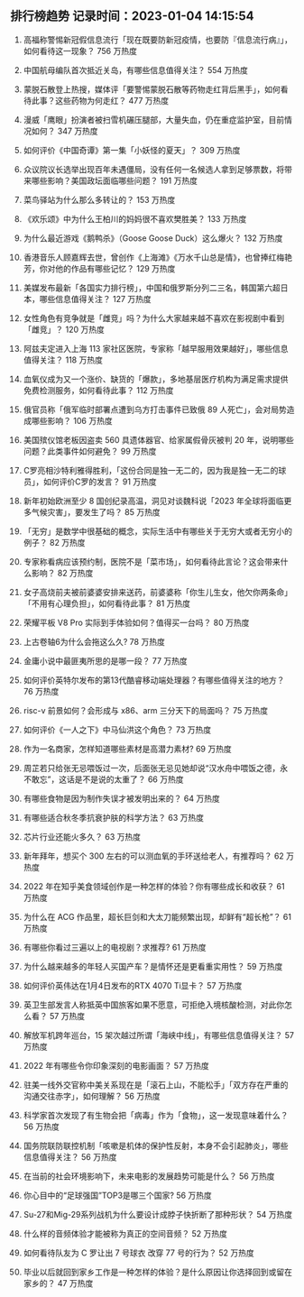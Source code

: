 
## 排行榜趋势 记录时间：2023-01-04 14:15:54
  
  1. 高福称警惕新冠假信息流行「现在既要防新冠疫情，也要防『信息流行病』」，如何看待这一现象？ 756 万热度
    
  2. 中国航母编队首次抵近关岛，有哪些信息值得关注？ 554 万热度
    
  3. 蒙脱石散登上热搜，媒体评「要警惕蒙脱石散等药物走红背后黑手」，如何看待此事？这些药物为何走红？ 477 万热度
    
  4. 漫威「鹰眼」扮演者被扫雪机碾压腿部，大量失血，仍在重症监护室，目前情况如何？ 347 万热度
    
  5. 如何评价《中国奇谭》第一集「小妖怪的夏天」？ 309 万热度
    
  6. 众议院议长选举出现百年未遇僵局，没有任何一名候选人拿到足够票数，将带来哪些影响？美国政坛面临哪些问题？ 191 万热度
    
  7. 菜鸟驿站为什么那么多转让的？ 153 万热度
    
  8. 《欢乐颂》中为什么王柏川的妈妈很不喜欢樊胜美？ 133 万热度
    
  9. 为什么最近游戏《鹅鸭杀》（Goose Goose Duck）这么爆火？ 132 万热度
    
  10. 香港音乐人顾嘉辉去世，曾创作《上海滩》《万水千山总是情》，也曾捧红梅艳芳，你对他的作品有哪些记忆？ 129 万热度
    
  11. 美媒发布最新「各国实力排行榜」，中国和俄罗斯分列二三名，韩国第六超日本，哪些信息值得关注？ 127 万热度
    
  12. 女性角色有竞争就是「雌竞」吗？为什么大家越来越不喜欢在影视剧中看到「雌竞」？ 120 万热度
    
  13. 阿兹夫定进入上海 113 家社区医院，专家称「越早服用效果越好」，哪些信息值得关注？ 118 万热度
    
  14. 血氧仪成为又一个涨价、缺货的「爆款」，多地基层医疗机构为满足需求提供免费检测服务，如何看待此事？ 112 万热度
    
  15. 俄官员称「俄军临时部署点遭到乌方打击事件已致俄 89 人死亡」，会对局势造成哪些影响？ 106 万热度
    
  16. 美国殡仪馆老板因盗卖 560 具遗体器官、给家属假骨灰被判 20 年，说明哪些问题？此类事件如何避免？ 99 万热度
    
  17. C罗亮相沙特利雅得胜利，「这份合同是独一无二的，因为我是独一无二的球员」，如何评价C罗的发言？ 91 万热度
    
  18. 新年初始欧洲至少 8 国创纪录高温，洞见对谈魏科说「2023 年全球将面临更多气候灾害」，要发生了吗？ 85 万热度
    
  19. 「无穷」是数学中很基础的概念，实际生活中有哪些关于无穷大或者无穷小的例子？ 82 万热度
    
  20. 专家称看病应该预约制，医院不是「菜市场」，如何看待此言论？这会带来什么影响？ 82 万热度
    
  21. 女子高烧前夫被前婆婆安排来送药，前婆婆称「你生儿生女，他欠你两条命」「不用有心理负担」，如何看待此事？ 81 万热度
    
  22. 荣耀平板 V8 Pro 实际到手体验如何？值得买一台吗？ 80 万热度
    
  23. 上古卷轴6为什么会拖这么久? 78 万热度
    
  24. 金庸小说中最匪夷所思的是哪一段？ 77 万热度
    
  25. 如何评价英特尔发布的第13代酷睿移动端处理器？有哪些值得关注的地方？ 76 万热度
    
  26. risc-v 前景如何？会形成与 x86、arm 三分天下的局面吗？ 75 万热度
    
  27. 如何评价《一人之下》中马仙洪这个角色？ 73 万热度
    
  28. 作为一名商家，怎样知道哪些素材是高潜力素材? 69 万热度
    
  29. 周芷若只给张无忌喂饭过一次，后面张无忌见她却说“汉水舟中喂饭之德，永不敢忘”，这话是不是说的太重了？ 66 万热度
    
  30. 有哪些食物是因为制作失误才被发明出来的？ 64 万热度
    
  31. 有哪些适合秋冬季抗衰护肤的科学方法？ 63 万热度
    
  32. 芯片行业还能火多久？ 63 万热度
    
  33. 新年拜年，想买个 300 左右的可以测血氧的手环送给老人，有推荐吗？ 62 万热度
    
  34. 2022 年在知乎美食领域创作是一种怎样的体验？你有哪些成长和收获？ 61 万热度
    
  35. 为什么在 ACG 作品里，超长巨剑和大太刀能频繁出现，却鲜有“超长枪”？ 61 万热度
    
  36. 有哪些你看过三遍以上的电视剧？求推荐? 61 万热度
    
  37. 为什么越来越多的年轻人买国产车？是情怀还是更看重实用性？ 59 万热度
    
  38. 如何评价英伟达在1月4日发布的RTX 4070 Ti显卡？ 57 万热度
    
  39. 英卫生部发言人称抵英中国旅客如果不愿意，可拒绝入境核酸检测，对此你怎么看？ 57 万热度
    
  40. 解放军机跨年巡台，15 架次越过所谓「海峡中线」，有哪些信息值得关注？ 57 万热度
    
  41. 2022 年有哪些令你印象深刻的电影画面？ 57 万热度
    
  42. 驻美一线外交官称中美关系现在是「滚石上山，不能松手」「双方存在严重的沟通交往赤字」，如何理解？ 56 万热度
    
  43. 科学家首次发现了有生物会把「病毒」作为「食物」，这一发现意味着什么？ 56 万热度
    
  44. 国务院联防联控机制「咳嗽是机体的保护性反射，本身不会引起肺炎」，哪些信息值得关注？ 56 万热度
    
  45. 在当前的社会环境影响下，未来电影的发展趋势可能是什么？ 56 万热度
    
  46. 你心目中的“足球强国”TOP3是哪三个国家? 56 万热度
    
  47. Su-27和Mig-29系列战机为什么要设计成脖子快折断了那种形状？ 54 万热度
    
  48. 什么样的音频体验才能被称为真正的空间音频？ 52 万热度
    
  49. 如何看待队友为 C 罗让出 7 号球衣 改穿 77 号的行为？ 52 万热度
    
  50. 毕业以后就回到家乡工作是一种怎样的体验？是什么原因让你选择回到或留在家乡的？ 47 万热度
    